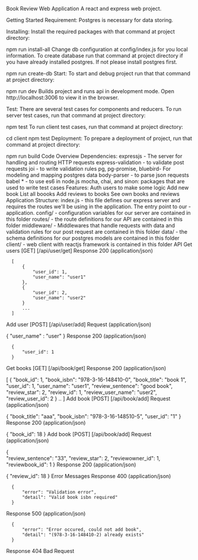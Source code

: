 Book Review Web Application
A react and express web project.

Getting Started
Requirement:
Postgres is necessary for data storing.

Installing:
Install the required packages with that command at project directory:

npm run install-all 
Change db configuration at config/index.js for you local information. To create database run that command at project directory if you have already installed postgres. If not please install postgres first.

npm run create-db
Start:
To start and debug project run that that command at project directory:

 npm run dev 
Builds project and runs api in development mode. Open http://localhost:3006 to view it in the browser.

Test:
There are several test cases for components and reducers. To run server test cases, run that command at project directory:

npm test
To run client test cases, run that command at project directory:

cd client
npm test
Deployment:
To prepare a deployment of project, run that command at project directory:

 npm run build
Code Overview
Dependencies:
expressjs - The server for handling and routing HTTP requests
express-validation - to validate post requests
joi - to write validation rules
pg, pg-promise, bluebird- For modeling and mapping postgres data
body-parser - to parse json requests
babel * - to use es6 in node.js
mocha, chai, and sinon: packages that are used to write test cases
Features:
Auth users to make some logic
Add new book
List all boooks
Add reviews to books
See own books and reviews
Application Structure:
index.js - this file defines our express server and requires the routes we'll be using in the application. The entry point to our - application.
config/ - configuration variables for our server are contained in this folder
routes/ - the route definitions for our API are contained in this folder
middleware/ - Middlewares that handle requests with data and validation rules for our post request are contained in this folder
data/ - the schema definitions for our postgres models are contained in this folder
client/ - web client with reactjs framework is contained in this folder
API
Get users [GET] [/api/user/get]
Response 200 (application/json)

      [
          {
              "user_id": 1,
              "user_name": "user1"
          },
          {
              "user_id": 2,
              "user_name": "user2"
          }
          ...
      ]
Add user [POST] [/api/user/add]
Request (application/json)

  {
      "user_name" : "user"
  }
Response 200 (application/json)

      {
          "user_id": 1
      }
Get books [GET] [/api/book/get]
Response 200 (application/json)

  [
      {
          "book_id": 1,
          "book_isbn": "978-3-16-148410-0",
          "book_title": "book 1",
          "user_id": 1,
          "user_name": "user1",
          "review_sentence": "good book",
          "review_star": 2,
          "review_id": 1,
          "review_user_name": "user2",
          "review_user_id": 2
      }
      ..
  ]
Add book [POST] [/api/book/add]
Request (application/json)

  {
      "book_title": "aaa",
      "book_isbn": "978-3-16-148510-5",
      "user_id": "1"
  }
Response 200 (application/json)

  {
      "book_id": 18
  }
Add book [POST] [/api/book/add]
Request (application/json)

  {     
      "review_sentence": "33",
      "review_star": 2,
      "reviewowner_id": 1,
      "reviewbook_id": 1
  }
Response 200 (application/json)

  {
      "review_id": 18
  }
Error Messages
Response 400 (application/json)

      {
          "error": "Validation error",
          "detail": "Valid book isbn required"
      }
Response 500 (application/json)

      {
          "error": "Error occured, could not add book",
          "detail": "(‎978-3-16-148410-2) already exists"
      }
Response 404 Bad Request

